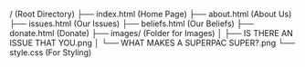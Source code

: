 / (Root Directory)
├── index.html         (Home Page)
├── about.html         (About Us)
├── issues.html        (Our Issues)
├── beliefs.html       (Our Beliefs)
├── donate.html        (Donate)
├── images/            (Folder for Images)
│   ├── IS THERE AN ISSUE THAT YOU.png
│   └── WHAT MAKES A SUPERPAC SUPER?.png
└── style.css          (For Styling)
